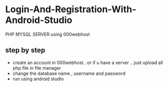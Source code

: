 # Login-And-Registration-With-Android-Studio
PHP MYSQL SERVER using 000webhost

## step by step

- create an account in 000webhost.. or if u have a server .. just upload all php file in file manager
- change the database name , username and password
- run using android studio
